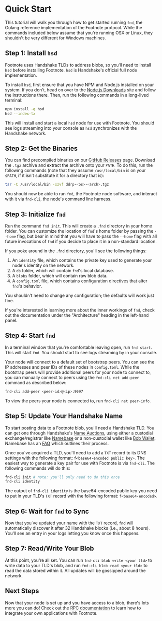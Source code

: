 # Quick Start

This tutorial will walk you through how to get started running `fnd`,
the Golang reference implementation of the Footnote protocol. While the
commands included below assume that you're running OSX or Linux, they
shouldn't be very different for Windows machines.

## Step 1: Install `hsd`

Footnote uses Handshake TLDs to address blobs, so you'll need to install
`hsd` before installing Footnote. `hsd` is Handshake's official full node
implementation.

To install `hsd`, first ensure that you have NPM and Node.js installed
on your system. If you don't, head on over to the [Node.js
Downloads](https://nodejs.org/en/download/) site and follow the
instructions there. Then, run the following commands in a long-lived
terminal:

``` bash
npm install -g hsd
hsd --index-tx
```

This will install and start a local `hsd` node for use with Footnote. You
should see logs streaming into your console as `hsd` synchronizes with
the Handshake network.

## Step 2: Get the Binaries

You can find precompiled binaries on our [GitHub Releases](https://github.com/kyokan/fnd/releases) page. Download the `.tgz` archive and extract the archive onto your `PATH`. To do this, run the following commands (note that they assume `/usr/local/bin` is on your `$PATH`, if it isn't substitute it for a directory that is):

``` bash
tar -C /usr/local/bin -xzvf ddrp-<os>-<arch>.tgz
```

You should now be able to run `fnd`, the Footnote node software, and
interact with it via `fnd-cli`, the node's command line harness.

## Step 3: Initialize `fnd`

Run the command `fnd init`. This will create a `.fnd` directory in
your home folder. You can customize the location of `fnd`'s home
folder by passing the `--home` flag, but bear in mind that you will have
to pass the `--home` flag with all future invocations of `fnd` if you
decide to place it in a non-standard location.

If you poke around in the `.fnd` directory, you'll see the following
things:

1.  An `identity` file, which contains the private key used to generate
    your node's identity on the network.
2.  A `db` folder, which will contain `fnd`'s local database.
3.  A `blobs` folder, which will contain raw blob data.
4.  A `config.toml` file, which contains configuration directives that
    alter `fnd`'s behavior.

You shouldn't need to change any configuration; the defaults will work
just fine.

If you're interested in learning more about the inner workings of
`fnd`, check out the documentation under the "Architecture" heading in
the left-hand panel.

## Step 4: Start `fnd`

In a terminal window that you're comfortable leaving open, run `fnd
start`. This will start `fnd`. You should start to see logs streaming
by in your console.

Your node will connect to a default set of bootstrap peers. You can see
the IP addresses and peer IDs of these nodes in `config.toml`. While the
bootstrap peers will provide additional peers for your node to connect
to, you can manually connect to peers using the `fnd-cli net add-peer`
command as described below:

``` bash
fnd-cli add-peer <peer-id>@<ip>:9097
```

To view the peers your node is connected to, run `fnd-cli net
peer-info`.

## Step 5: Update Your Handshake Name

To start posting data to a Footnote blob, you'll need a Handshake TLD. You
can get one through Handshake's [Name
Auctions](https://hsd-dev.org/guides/auctions.html), using either a
custodial exchange/registrar like [Namebase](https://www.namebase.io) or
a non-custodial wallet like [Bob
Wallet](https://github.com/kyokan/bob-wallet). Namebase has an
[FAQ](https://www.namebase.io/faq/) which outlines their process.

Once you've acquired a TLD, you'll need to add a `TXT` record to its DNS
settings with the following format: `f<base64-encoded public key>`.
The easiest way to generate a key pair for use with Footnote is via
`fnd-cli`. The following commands will do this:

``` bash
fnd-cli init # note: you'll only need to do this once
fnd-cli identity
```

The output of `fnd-cli identity` is the base64-encoded public key you need
to put in your TLD's `TXT` record with the following format: `f<base64-encoded>`.

## Step 6: Wait for `fnd` to Sync

Now that you've updated your name with the `TXT` record, `fnd` will
automatically discover it after 32 Handshake blocks (i.e., about 8
hours). You'll see an entry in your logs letting you know once this
happens.

## Step 7: Read/Write Your Blob

At this point, you're all set. You can run `fnd-cli blob write <your
tld>` to write data to your TLD's blob, and run `fnd-cli blob read <your
tld>` to read the data stored within it. All updates will be gossipped
around the network.

## Next Steps

Now that your node is set up and you have access to a blob, there's lots
more you can do\! Check out the [RPC documentation](./rpc.md) to
learn how to integrate your own applications with Footnote.
